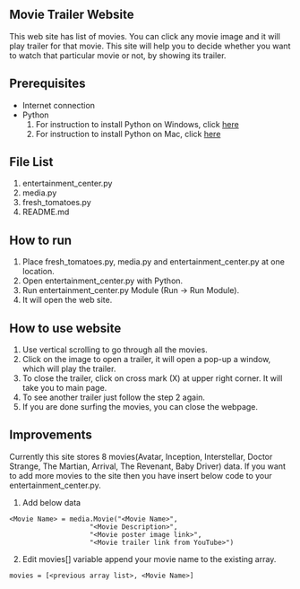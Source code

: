 ## Movie Trailer Website

This web site has list of movies. You can click any movie image and it will play trailer for that movie.
This site will help you to decide whether you want to watch that particular movie or not, by showing its trailer.

## Prerequisites

- Internet connection
- Python
  1. For instruction to install Python on Windows, click [here](https://www.python.org/downloads/windows/)
  2. For instruction to install Python on Mac, click [here](https://www.python.org/downloads/mac-osx/)
  
## File List
1. entertainment_center.py
2. media.py
3. fresh_tomatoes.py
4. README.md
  
## How to run

1. Place fresh_tomatoes.py, media.py and entertainment_center.py at one location.
2. Open entertainment_center.py with Python.
3. Run entertainment_center.py Module (Run -> Run Module).
4. It will open the web site.

## How to use website

1. Use vertical scrolling to go through all the movies.
2. Click on the image to open a trailer, it will open a pop-up a window, which will play the trailer.
3. To close the trailer, click on cross mark (X) at upper right corner. It will take you to main page.
4. To see another trailer just follow the step 2 again.
5. If you are done surfing the movies, you can close the webpage.

## Improvements
 Currently this site stores 8 movies(Avatar, Inception, Interstellar, Doctor Strange, The Martian, Arrival, The Revenant, Baby Driver) data.
 If you want to add more movies to the site then you have insert below code to your entertainment_center.py.
 
 1. Add below data
 ```
 <Movie Name> = media.Movie("<Movie Name>",
                     "<Movie Description>",
                     "<Movie poster image link>",
                     "<Movie trailer link from YouTube>")
 ```

2. Edit movies[] variable
  append your movie name to the existing array.
  
  `movies = [<previous array list>, <Movie Name>]`
